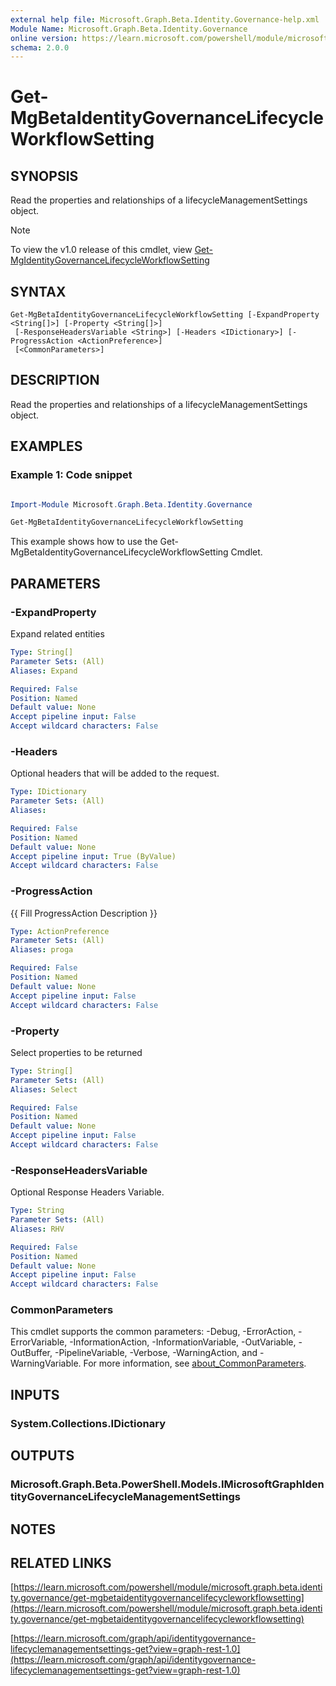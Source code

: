 ```yaml
---
external help file: Microsoft.Graph.Beta.Identity.Governance-help.xml
Module Name: Microsoft.Graph.Beta.Identity.Governance
online version: https://learn.microsoft.com/powershell/module/microsoft.graph.beta.identity.governance/get-mgbetaidentitygovernancelifecycleworkflowsetting
schema: 2.0.0
---
```


# Get-MgBetaIdentityGovernanceLifecycleWorkflowSetting

## SYNOPSIS
Read the properties and relationships of a lifecycleManagementSettings object.

> [!NOTE]
> To view the v1.0 release of this cmdlet, view [Get-MgIdentityGovernanceLifecycleWorkflowSetting](/powershell/module/Microsoft.Graph.Identity.Governance/Get-MgIdentityGovernanceLifecycleWorkflowSetting?view=graph-powershell-1.0)

## SYNTAX

```
Get-MgBetaIdentityGovernanceLifecycleWorkflowSetting [-ExpandProperty <String[]>] [-Property <String[]>]
 [-ResponseHeadersVariable <String>] [-Headers <IDictionary>] [-ProgressAction <ActionPreference>]
 [<CommonParameters>]
```

## DESCRIPTION
Read the properties and relationships of a lifecycleManagementSettings object.

## EXAMPLES
### Example 1: Code snippet

```powershell

Import-Module Microsoft.Graph.Beta.Identity.Governance

Get-MgBetaIdentityGovernanceLifecycleWorkflowSetting

```
This example shows how to use the Get-MgBetaIdentityGovernanceLifecycleWorkflowSetting Cmdlet.


## PARAMETERS

### -ExpandProperty
Expand related entities

```yaml
Type: String[]
Parameter Sets: (All)
Aliases: Expand

Required: False
Position: Named
Default value: None
Accept pipeline input: False
Accept wildcard characters: False
```

### -Headers
Optional headers that will be added to the request.

```yaml
Type: IDictionary
Parameter Sets: (All)
Aliases:

Required: False
Position: Named
Default value: None
Accept pipeline input: True (ByValue)
Accept wildcard characters: False
```

### -ProgressAction
{{ Fill ProgressAction Description }}

```yaml
Type: ActionPreference
Parameter Sets: (All)
Aliases: proga

Required: False
Position: Named
Default value: None
Accept pipeline input: False
Accept wildcard characters: False
```

### -Property
Select properties to be returned

```yaml
Type: String[]
Parameter Sets: (All)
Aliases: Select

Required: False
Position: Named
Default value: None
Accept pipeline input: False
Accept wildcard characters: False
```

### -ResponseHeadersVariable
Optional Response Headers Variable.

```yaml
Type: String
Parameter Sets: (All)
Aliases: RHV

Required: False
Position: Named
Default value: None
Accept pipeline input: False
Accept wildcard characters: False
```

### CommonParameters
This cmdlet supports the common parameters: -Debug, -ErrorAction, -ErrorVariable, -InformationAction, -InformationVariable, -OutVariable, -OutBuffer, -PipelineVariable, -Verbose, -WarningAction, and -WarningVariable. For more information, see [about_CommonParameters](http://go.microsoft.com/fwlink/?LinkID=113216).

## INPUTS

### System.Collections.IDictionary
## OUTPUTS

### Microsoft.Graph.Beta.PowerShell.Models.IMicrosoftGraphIdentityGovernanceLifecycleManagementSettings
## NOTES

## RELATED LINKS

[https://learn.microsoft.com/powershell/module/microsoft.graph.beta.identity.governance/get-mgbetaidentitygovernancelifecycleworkflowsetting](https://learn.microsoft.com/powershell/module/microsoft.graph.beta.identity.governance/get-mgbetaidentitygovernancelifecycleworkflowsetting)

[https://learn.microsoft.com/graph/api/identitygovernance-lifecyclemanagementsettings-get?view=graph-rest-1.0](https://learn.microsoft.com/graph/api/identitygovernance-lifecyclemanagementsettings-get?view=graph-rest-1.0)




